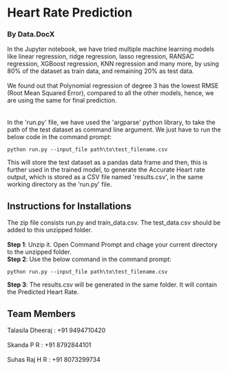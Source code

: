 # Heart Rate Prediction
### By Data.DocX
In the Jupyter notebook, we have tried multiple machine learning models like linear regression, ridge regression, lasso regression, RANSAC regression, XGBoost regression, KNN regression and many more, by using 80% of the dataset as train data, and remaining 20% as test data.<br><br>
We found out that Polynomial regression of degree 3 has the lowest RMSE (Root Mean Squared Error), compared to all the other models, hence, we are using the same for final prediction.<br><br><br>
In the 'run.py' file, we have used the 'argparse' python library, to take the path of the test dataset as command line argument. We just have to run the below code in the command prompt:
```
python run.py --input_file path\to\test_filename.csv
```
This will store the test dataset as a pandas data frame and then, this is further used in the trained model, to generate the Accurate Heart rate output, which is stored as a CSV file named 'results.csv', in the same working directory as the 'run.py' file.
<br>
## Instructions for Installations
The zip file consists run.py and train_data.csv. The test_data.csv should be added to this unzipped folder.<br><br>
**Step 1**: Unzip it. Open Command Prompt and chage your current directory to the unzipped folder.<br>
**Step 2**: Use the below command in the command prompt:
```
python run.py --input_file path\to\test_filename.csv
```
**Step 3**: The results.csv will be generated in the same folder. It will contain the Predicted Heart Rate.
## Team Members
Talasila Dheeraj : +91 9494710420<br><br>
Skanda P R : +91 8792844101<br><br>
Suhas Raj H R : +91 8073299734<br><br>
